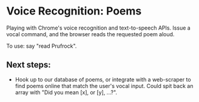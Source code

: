 # Voice Recognition: Poems
Playing with Chrome's voice recognition and text-to-speech APIs. Issue a vocal command, and the browser reads the requested poem aloud.

To use: say "read Prufrock".

## Next steps:
- Hook up to our database of poems, or integrate with a web-scraper to find poems online that match the user's vocal input. Could spit back an array with "Did you mean [x], or [y], ...?".
